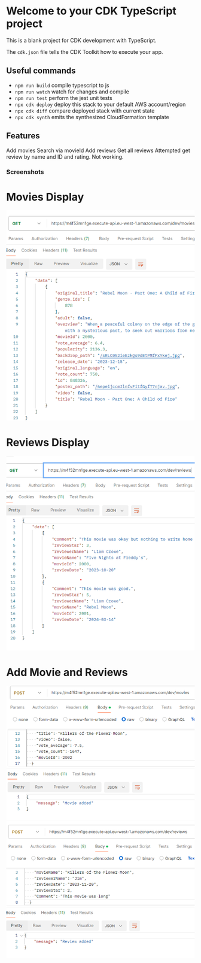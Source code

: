 # Welcome to your CDK TypeScript project

This is a blank project for CDK development with TypeScript.

The `cdk.json` file tells the CDK Toolkit how to execute your app.

## Useful commands

* `npm run build`   compile typescript to js
* `npm run watch`   watch for changes and compile
* `npm run test`    perform the jest unit tests
* `npx cdk deploy`  deploy this stack to your default AWS account/region
* `npx cdk diff`    compare deployed stack with current state
* `npx cdk synth`   emits the synthesized CloudFormation template

## Features

Add movies
Search via movieId
Add reviews
Get all reviews
Attempted get review by name and ID and rating. Not working.

### Screenshots
# Movies Display
![Movies](img/image.png)
# Reviews Display
![Reviews](img/reviews.png)
# Add Movie and Reviews
![addMovie](img/addMovie.png)
![addReview](img/addReview.png)
  
